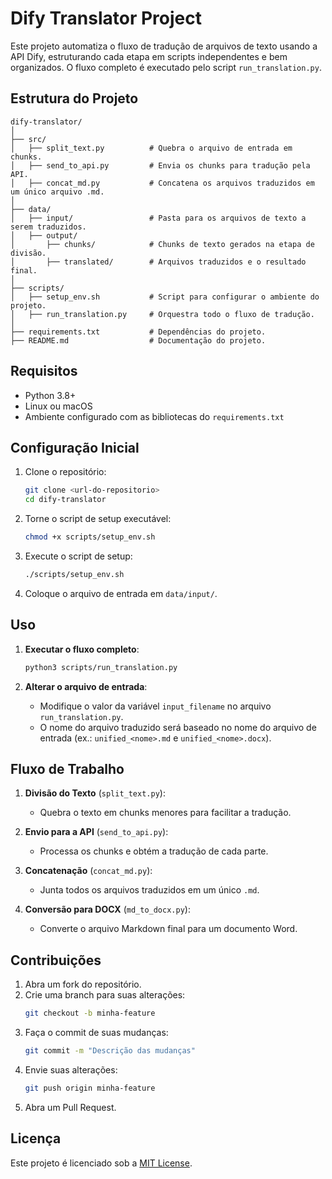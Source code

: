 # Dify Translator Project

Este projeto automatiza o fluxo de tradução de arquivos de texto usando a API Dify, estruturando cada etapa em scripts independentes e bem organizados. O fluxo completo é executado pelo script `run_translation.py`.

## Estrutura do Projeto

```plaintext
dify-translator/
│
├── src/
│   ├── split_text.py          # Quebra o arquivo de entrada em chunks.
│   ├── send_to_api.py         # Envia os chunks para tradução pela API.
│   ├── concat_md.py           # Concatena os arquivos traduzidos em um único arquivo .md.
│
├── data/
│   ├── input/                 # Pasta para os arquivos de texto a serem traduzidos.
│   ├── output/
│       ├── chunks/            # Chunks de texto gerados na etapa de divisão.
│       ├── translated/        # Arquivos traduzidos e o resultado final.
│
├── scripts/
│   ├── setup_env.sh           # Script para configurar o ambiente do projeto.
│   ├── run_translation.py     # Orquestra todo o fluxo de tradução.
│
├── requirements.txt           # Dependências do projeto.
├── README.md                  # Documentação do projeto.
```

## Requisitos

- Python 3.8+
- Linux ou macOS
- Ambiente configurado com as bibliotecas do `requirements.txt`

## Configuração Inicial

1. Clone o repositório:
   ```bash
   git clone <url-do-repositorio>
   cd dify-translator
   ```

2. Torne o script de setup executável:
   ```bash
   chmod +x scripts/setup_env.sh
   ```

3. Execute o script de setup:
   ```bash
   ./scripts/setup_env.sh
   ```

4. Coloque o arquivo de entrada em `data/input/`.

## Uso

1. **Executar o fluxo completo**:
   ```bash
   python3 scripts/run_translation.py
   ```

2. **Alterar o arquivo de entrada**:
   - Modifique o valor da variável `input_filename` no arquivo `run_translation.py`.
   - O nome do arquivo traduzido será baseado no nome do arquivo de entrada (ex.: `unified_<nome>.md` e `unified_<nome>.docx`).

## Fluxo de Trabalho

1. **Divisão do Texto** (`split_text.py`):
   - Quebra o texto em chunks menores para facilitar a tradução.

2. **Envio para a API** (`send_to_api.py`):
   - Processa os chunks e obtém a tradução de cada parte.

3. **Concatenação** (`concat_md.py`):
   - Junta todos os arquivos traduzidos em um único `.md`.

4. **Conversão para DOCX** (`md_to_docx.py`):
   - Converte o arquivo Markdown final para um documento Word.

## Contribuições

1. Abra um fork do repositório.
2. Crie uma branch para suas alterações:
   ```bash
   git checkout -b minha-feature
   ```
3. Faça o commit de suas mudanças:
   ```bash
   git commit -m "Descrição das mudanças"
   ```
4. Envie suas alterações:
   ```bash
   git push origin minha-feature
   ```
5. Abra um Pull Request.

## Licença

Este projeto é licenciado sob a [MIT License](LICENSE).
